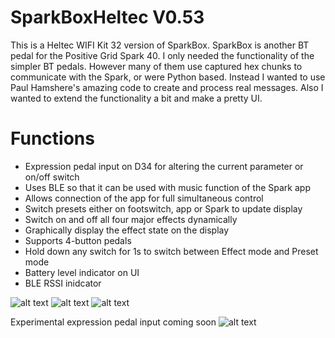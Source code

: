 # SparkBoxHeltec V0.53
This is a Heltec WIFI Kit 32 version of SparkBox. SparkBox is another BT pedal for the Positive Grid Spark 40.  I only needed the functionality of the simpler BT pedals. However many of them use captured hex chunks to communicate with the Spark, or were Python based. Instead I wanted to use Paul Hamshere's amazing code to create and process real messages. Also I wanted to extend the functionality a bit and make a pretty UI.

# Functions
- Expression pedal input on D34 for altering the current parameter or on/off switch
- Uses BLE so that it can be used with music function of the Spark app
- Allows connection of the app for full simultaneous control
- Switch presets either on footswitch, app or Spark to update display
- Switch on and off all four major effects dynamically
- Graphically display the effect state on the display
- Supports 4-button pedals
- Hold down any switch for 1s to switch between Effect mode and Preset mode
- Battery level indicator on UI
- BLE RSSI inidcator

![alt text](https://github.com/happyhappysundays/SparkBoxHeltec/blob/main/Pictures/thumbnail_IMG_6513.jpg?raw=true)
![alt text](https://github.com/happyhappysundays/SparkBoxHeltec/blob/main/Pictures/SparkBox_Heltec.png?raw=true)
![alt text](https://github.com/happyhappysundays/SparkBoxHeltec/blob/main/Pictures/Charge_detect.jpg?raw=true)

Experimental expression pedal input coming soon
![alt text](https://github.com/happyhappysundays/SparkBoxHeltec/blob/main/Pictures/SparkBox_Heltec_Exp.png?raw=true)


